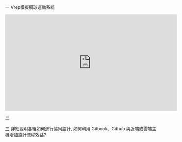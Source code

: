 一 Vrep模擬鋼球運動系統

<iframe width="560" height="315" src="https://www.youtube.com/embed/WtbVwjA8I_I" frameborder="0" allow="autoplay; encrypted-media" allowfullscreen></iframe>

二

三 詳細說明各組如何進行協同設計, 如何利用 Gitbook、Github 與近端或雲端主機增加設計流程效益?  

